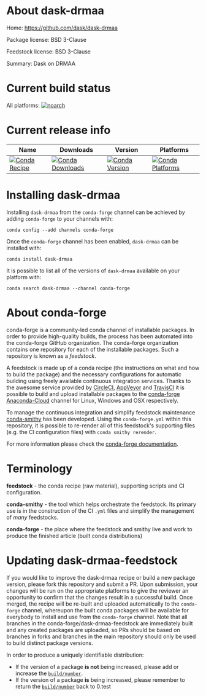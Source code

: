 About dask-drmaa
================

Home: https://github.com/dask/dask-drmaa

Package license: BSD 3-Clause

Feedstock license: BSD 3-Clause

Summary: Dask on DRMAA



Current build status
====================

All platforms:
[![noarch](https://img.shields.io/circleci/project/github/conda-forge/dask-drmaa-feedstock/master.svg?label=noarch)](https://circleci.com/gh/conda-forge/dask-drmaa-feedstock)

Current release info
====================

| Name | Downloads | Version | Platforms |
| --- | --- | --- | --- |
| [![Conda Recipe](https://img.shields.io/badge/recipe-dask--drmaa-green.svg)](https://anaconda.org/conda-forge/dask-drmaa) | [![Conda Downloads](https://img.shields.io/conda/dn/conda-forge/dask-drmaa.svg)](https://anaconda.org/conda-forge/dask-drmaa) | [![Conda Version](https://img.shields.io/conda/vn/conda-forge/dask-drmaa.svg)](https://anaconda.org/conda-forge/dask-drmaa) | [![Conda Platforms](https://img.shields.io/conda/pn/conda-forge/dask-drmaa.svg)](https://anaconda.org/conda-forge/dask-drmaa) |

Installing dask-drmaa
=====================

Installing `dask-drmaa` from the `conda-forge` channel can be achieved by adding `conda-forge` to your channels with:

```
conda config --add channels conda-forge
```

Once the `conda-forge` channel has been enabled, `dask-drmaa` can be installed with:

```
conda install dask-drmaa
```

It is possible to list all of the versions of `dask-drmaa` available on your platform with:

```
conda search dask-drmaa --channel conda-forge
```


About conda-forge
=================

conda-forge is a community-led conda channel of installable packages.
In order to provide high-quality builds, the process has been automated into the
conda-forge GitHub organization. The conda-forge organization contains one repository
for each of the installable packages. Such a repository is known as a *feedstock*.

A feedstock is made up of a conda recipe (the instructions on what and how to build
the package) and the necessary configurations for automatic building using freely
available continuous integration services. Thanks to the awesome service provided by
[CircleCI](https://circleci.com/), [AppVeyor](http://www.appveyor.com/)
and [TravisCI](https://travis-ci.org/) it is possible to build and upload installable
packages to the [conda-forge](https://anaconda.org/conda-forge)
[Anaconda-Cloud](http://docs.anaconda.org/) channel for Linux, Windows and OSX respectively.

To manage the continuous integration and simplify feedstock maintenance
[conda-smithy](http://github.com/conda-forge/conda-smithy) has been developed.
Using the ``conda-forge.yml`` within this repository, it is possible to re-render all of
this feedstock's supporting files (e.g. the CI configuration files) with ``conda smithy rerender``.

For more information please check the [conda-forge documentation](https://conda-forge.org/docs/).

Terminology
===========

**feedstock** - the conda recipe (raw material), supporting scripts and CI configuration.

**conda-smithy** - the tool which helps orchestrate the feedstock.
                   Its primary use is in the construction of the CI ``.yml`` files
                   and simplify the management of *many* feedstocks.

**conda-forge** - the place where the feedstock and smithy live and work to
                  produce the finished article (built conda distributions)


Updating dask-drmaa-feedstock
=============================

If you would like to improve the dask-drmaa recipe or build a new
package version, please fork this repository and submit a PR. Upon submission,
your changes will be run on the appropriate platforms to give the reviewer an
opportunity to confirm that the changes result in a successful build. Once
merged, the recipe will be re-built and uploaded automatically to the
`conda-forge` channel, whereupon the built conda packages will be available for
everybody to install and use from the `conda-forge` channel.
Note that all branches in the conda-forge/dask-drmaa-feedstock are
immediately built and any created packages are uploaded, so PRs should be based
on branches in forks and branches in the main repository should only be used to
build distinct package versions.

In order to produce a uniquely identifiable distribution:
 * If the version of a package **is not** being increased, please add or increase
   the [``build/number``](http://conda.pydata.org/docs/building/meta-yaml.html#build-number-and-string).
 * If the version of a package **is** being increased, please remember to return
   the [``build/number``](http://conda.pydata.org/docs/building/meta-yaml.html#build-number-and-string)
   back to 0.test
